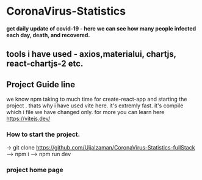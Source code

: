 # CoronaVirus-Statistics
#### get daily update of covid-19 - here we can see how many people infected each day, death, and recovered.
## tools i have used - axios,materialui, chartjs, react-chartjs-2 etc.

## Project Guide line
we know npm taking to much time for create-react-app and starting the project .
thats why i have used vite here. it's extremly fast. it's compile which i file we have changed only.
for more you can learn here https://vitejs.dev/

### How to start the project.
-> git clone https://github.com/Ujjalzaman/CoronaVirus-Statistics-fullStack
--> npm i
--> npm run dev



### project home page 

